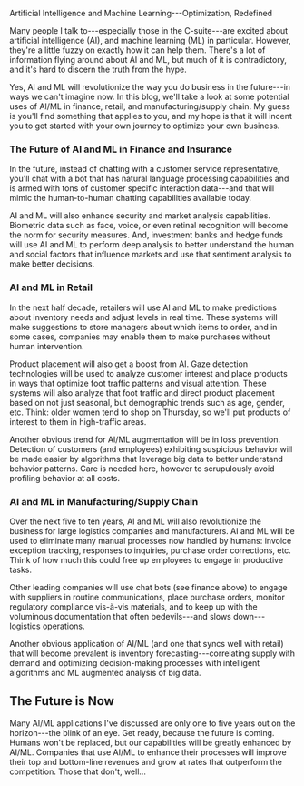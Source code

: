 Artificial Intelligence and Machine Learning---Optimization, Redefined

Many people I talk to---especially those in the C-suite---are excited
about artificial intelligence (AI), and machine learning (ML) in
particular. However, they're a little fuzzy on exactly how it can help
them. There's a lot of information flying around about AI and ML, but
much of it is contradictory, and it's hard to discern the truth from the
hype.

Yes, AI and ML will revolutionize the way you do business in the
future---in ways we can't imagine now. In this blog, we'll take a look
at some potential uses of AI/ML in finance, retail, and
manufacturing/supply chain. My guess is you'll find something that
applies to you, and my hope is that it will incent you to get started
with your own journey to optimize your own business.

### The Future of AI and ML in Finance and Insurance

In the future, instead of chatting with a customer service
representative, you'll chat with a bot that has natural language
processing capabilities and is armed with tons of customer specific
interaction data---and that will mimic the human-to-human chatting
capabilities available today.

AI and ML will also enhance security and market analysis capabilities.
Biometric data such as face, voice, or even retinal recognition will
become the norm for security measures. And, investment banks and hedge
funds will use AI and ML to perform deep analysis to better understand
the human and social factors that influence markets and use that
sentiment analysis to make better decisions.

### AI and ML in Retail

In the next half decade, retailers will use AI and ML to make
predictions about inventory needs and adjust levels in real time. These
systems will make suggestions to store managers about which items to
order, and in some cases, companies may enable them to make purchases
without human intervention.

Product placement will also get a boost from AI. Gaze detection
technologies will be used to analyze customer interest and place
products in ways that optimize foot traffic patterns and visual
attention. These systems will also analyze that foot traffic and direct
product placement based on not just seasonal, but demographic trends
such as age, gender, etc. Think: older women tend to shop on Thursday,
so we'll put products of interest to them in high-traffic areas.

Another obvious trend for AI/ML augmentation will be in loss prevention.
Detection of customers (and employees) exhibiting suspicious behavior
will be made easier by algorithms that leverage big data to better
understand behavior patterns. Care is needed here, however to
scrupulously avoid profiling behavior at all costs.

### AI and ML in Manufacturing/Supply Chain

Over the next five to ten years, AI and ML will also revolutionize the
business for large logistics companies and manufacturers. AI and ML will
be used to eliminate many manual processes now handled by humans:
invoice exception tracking, responses to inquiries, purchase order
corrections, etc. Think of how much this could free up employees to
engage in productive tasks.

Other leading companies will use chat bots (see finance above) to engage
with suppliers in routine communications, place purchase orders, monitor
regulatory compliance vis-à-vis materials, and to keep up with the
voluminous documentation that often bedevils---and slows
down---logistics operations.

Another obvious application of AI/ML (and one that syncs well with
retail) that will become prevalent is inventory
forecasting---correlating supply with demand and optimizing
decision-making processes with intelligent algorithms and ML augmented
analysis of big data.

The Future is Now
-----------------

Many AI/ML applications I've discussed are only one to five years out on
the horizon---the blink of an eye. Get ready, because the future is
coming. Humans won't be replaced, but our capabilities will be greatly
enhanced by AI/ML. Companies that use AI/ML to enhance their processes
will improve their top and bottom-line revenues and grow at rates that
outperform the competition. Those that don't, well...
